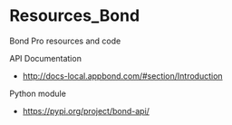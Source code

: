 # Resources_Bond
Bond Pro resources and code

API Documentation
- http://docs-local.appbond.com/#section/Introduction


Python module
- https://pypi.org/project/bond-api/
